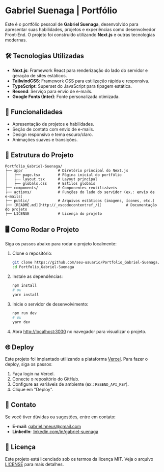 # Gabriel Suenaga | Portfólio

Este é o portfólio pessoal de **Gabriel Suenaga**, desenvolvido para apresentar suas habilidades, projetos e experiências como desenvolvedor Front-End. O projeto foi construído utilizando **Next.js** e outras tecnologias modernas.

## 🛠 Tecnologias Utilizadas

- **Next.js**: Framework React para renderização do lado do servidor e geração de sites estáticos.
- **TailwindCSS**: Framework CSS para estilização rápida e responsiva.
- **TypeScript**: Superset do JavaScript para tipagem estática.
- **Resend**: Serviço para envio de e-mails.
- **Google Fonts (Inter)**: Fonte personalizada otimizada.

## 🚀 Funcionalidades

- Apresentação de projetos e habilidades.
- Seção de contato com envio de e-mails.
- Design responsivo e tema escuro/claro.
- Animações suaves e transições.

## 📂 Estrutura do Projeto

```plaintext
Portfolio_Gabriel-Suenaga/
├── app/                # Diretório principal do Next.js
│   ├── page.tsx        # Página inicial do portfólio
│   ├── layout.tsx      # Layout principal
│   ├── globals.css     # Estilos globais
├── components/         # Componentes reutilizáveis
├── actions/            # Funções do lado do servidor (ex.: envio de e-mails)
├── public/             # Arquivos estáticos (imagens, ícones, etc.)
├── [README.md](http://_vscodecontentref_/1)           # Documentação do projeto
├── LICENSE             # Licença do projeto
```

## 🖥️ Como Rodar o Projeto

Siga os passos abaixo para rodar o projeto localmente:

1. Clone o repositório:
   ```bash
   git clone https://github.com/seu-usuario/Portfolio_Gabriel-Suenaga.git
   cd Portfolio_Gabriel-Suenaga
   ```

2. Instale as dependências:
   ```bash
   npm install
   # ou
   yarn install
   ```

3. Inicie o servidor de desenvolvimento:
   ```bash
   npm run dev
   # ou
   yarn dev
   ```

4. Abra [http://localhost:3000](http://localhost:3000) no navegador para visualizar o projeto.

## 🌐 Deploy

Este projeto foi implantado utilizando a plataforma [Vercel](https://vercel.com/). Para fazer o deploy, siga os passos:

1. Faça login na Vercel.
2. Conecte o repositório do GitHub.
3. Configure as variáveis de ambiente (ex.: `RESEND_API_KEY`).
4. Clique em "Deploy".

## 📧 Contato

Se você tiver dúvidas ou sugestões, entre em contato:

- **E-mail**: gabriel.hneus@gmail.com
- **LinkedIn**: [linkedin.com/in/gabriel-suenaga](https://linkedin.com/in/gabriel-suenaga)

## 📜 Licença

Este projeto está licenciado sob os termos da licença MIT. Veja o arquivo [LICENSE](./LICENSE) para mais detalhes.
